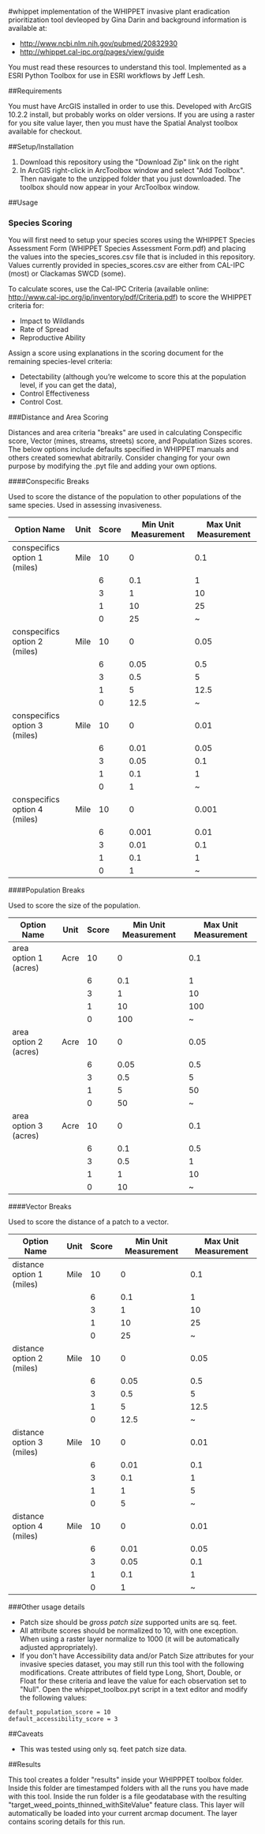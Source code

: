 #whippet
implementation of the WHIPPET invasive plant eradication prioritization tool devleoped by Gina Darin and background information is available at:

- http://www.ncbi.nlm.nih.gov/pubmed/20832930
- http://whippet.cal-ipc.org/pages/view/guide

You must read these resources to understand this tool. Implemented as a ESRI Python Toolbox for use in ESRI workflows by Jeff Lesh.

##Requirements

You must have ArcGIS installed in order to use this. Developed with ArcGIS 10.2.2 install, but probably works on older versions. If you are using a raster for you site value layer, then you must have the Spatial Analyst toolbox available for checkout.

##Setup/Installation

1. Download this repository using the "Download Zip" link on the right
2. In ArcGIS right-click in ArcToolbox window and select "Add Toolbox". Then navigate to the unzipped folder that you just downloaded.  The toolbox should now appear in your ArcToolbox window.

##Usage

### Species Scoring

You will first need to setup your species scores using the WHIPPET Species Assessment Form (WHIPPET Species Assessment Form.pdf) and placing the values into the species_scores.csv file that is included in this repository. Values currently provided in species_scores.csv are either from CAL-IPC (most) or Clackamas SWCD (some). 

To calculate scores, use the Cal-IPC Criteria (available online: http://www.cal-ipc.org/ip/inventory/pdf/Criteria.pdf) to score the WHIPPET criteria for:
-	Impact to Wildlands
  - Rate of Spread
  - Reproductive Ability

Assign a score using explanations in the scoring document for the remaining species-level criteria:
- Detectability (although you’re welcome to score this at the population level, if you can get the data), 
- Control Effectiveness
- Control Cost.

###Distance and Area Scoring

Distances and area criteria "breaks" are used in calculating Conspecific score, Vector (mines, streams, streets) score, and Population Sizes scores.  The below options include defaults specified in WHIPPET manuals and others created somewhat abitrarily.  Consider changing for your own purpose by modifying the .pyt file and adding your own options.

####Conspecific Breaks

Used to score the distance of the population to other populations of the same species.  Used in assessing invasiveness.

| Option Name | Unit | Score | Min Unit Measurement | Max Unit Measurement |
| -------------------------- | ------- | ------- | ------- | --- |
| conspecifics option 1 (miles) | Mile | 10 | 0 | 0.1 |
|   |  | 6 | 0.1 | 1 |
|   |  | 3 | 1 | 10 |
|   |  | 1 | 10 | 25 |
|   |  | 0 | 25 | ~ |
| conspecifics option 2 (miles) | Mile | 10 | 0 | 0.05 |
|   |  | 6 | 0.05 | 0.5 |
|   |  | 3 | 0.5 | 5 |
|   |  | 1 | 5 | 12.5 |
|   |  | 0 | 12.5 | ~ |
| conspecifics option 3 (miles) | Mile | 10 | 0 | 0.01 |
|   |  | 6 | 0.01 | 0.05 |
|   |  | 3 | 0.05 | 0.1 |
|   |  | 1 | 0.1 | 1 |
|   |  | 0 | 1 | ~ |
| conspecifics option 4 (miles) | Mile | 10 | 0 | 0.001 |
|   |  | 6 | 0.001 | 0.01 |
|   |  | 3 | 0.01 | 0.1 |
|   |  | 1 | 0.1 | 1 |
|   |  | 0 | 1 | ~ |

####Population Breaks

Used to score the size of the population.

| Option Name | Unit | Score | Min Unit Measurement | Max Unit Measurement |
| -------------------------- | ------- | ------- | ------- | --- |
| area option 1 (acres) | Acre | 10 | 0 | 0.1 |
|   |  | 6 | 0.1 | 1 |
|   |  | 3 | 1 | 10 |
|   |  | 1 | 10 | 100 |
|   |  | 0 | 100 | ~ |
| area option 2 (acres) | Acre | 10 | 0 | 0.05 |
|   |  | 6 | 0.05 | 0.5 |
|   |  | 3 | 0.5 | 5 |
|   |  | 1 | 5 | 50 |
|   |  | 0 | 50 | ~ |
| area option 3 (acres) | Acre | 10 | 0 | 0.1 |
|   |  | 6 | 0.1 | 0.5 |
|   |  | 3 | 0.5 | 1 |
|   |  | 1 | 1 | 10 |
|   |  | 0 | 10 | ~ |


####Vector Breaks

Used to score the distance of a patch to a vector.

| Option Name | Unit | Score | Min Unit Measurement | Max Unit Measurement |
| -------------------------- | ------- | ------- | ------- | --- |
| distance option 1 (miles) | Mile | 10 | 0 | 0.1 |
|   |  | 6 | 0.1 | 1 |
|   |  | 3 | 1 | 10 |
|   |  | 1 | 10 | 25 |
|   |  | 0 | 25 | ~ |
| distance option 2 (miles) | Mile | 10 | 0 | 0.05 |
|   |  | 6 | 0.05 | 0.5 |
|   |  | 3 | 0.5 | 5 |
|   |  | 1 | 5 | 12.5 |
|   |  | 0 | 12.5 | ~ |
| distance option 3 (miles) | Mile | 10 | 0 | 0.01 |
|   |  | 6 | 0.01 | 0.1 |
|   |  | 3 | 0.1 | 1 |
|   |  | 1 | 1 | 5 |
|   |  | 0 | 5 | ~ |
| distance option 4 (miles) | Mile | 10 | 0 | 0.01 |
|   |  | 6 | 0.01 | 0.05 |
|   |  | 3 | 0.05 | 0.1 |
|   |  | 1 | 0.1 | 1 |
|   |  | 0 | 1 | ~ |


###Other usage details

- Patch size should be *gross patch size* supported units are sq. feet.
- All attribute scores should be normalized to 10, with one exception.  When using a raster layer normalize to 1000 (it will be automatically adjusted appropriately).
- If you don't have Accessibility data and/or Patch Size attributes for your invasive species dataset, you may still run this tool with the following modifications.  Create attributes of field type Long, Short, Double, or Float for these criteria and leave the value for each observation set to "Null".  Open the whippet_toolbox.pyt script in a text editor and modify the following values: 
```
default_population_score = 10
default_accessibility_score = 3
```

##Caveats

- This was tested using only sq. feet patch size data.

##Results

This tool creates a folder "results" inside your WHIPPPET toolbox folder.  Inside this folder are timestamped folders with all the runs you have made with this tool.  Inside the run folder is a file geodatabase with the resulting "target_weed_points_thinned_withSiteValue" feature class.  This layer will automatically be loaded into your current arcmap document.  The layer contains scoring details for this run.

